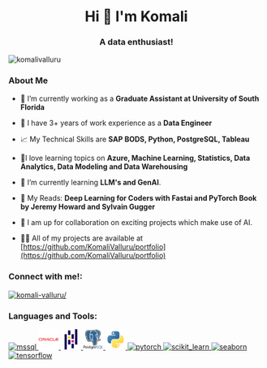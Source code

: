 <h1 align="center">Hi 👋 I'm Komali</h1>
<h3 align="center">A data enthusiast!</h3>

<p align="left"> <img src="https://komarev.com/ghpvc/?username=komalivalluru&label=Profile%20views&color=0e75b6&style=flat" alt="komalivalluru" /> </p>

<h3 align="left">About Me</h3>

- 🔭 I’m currently working as a **Graduate Assistant at University of South Florida**

- 👔 I have 3+ years of work experience as a **Data Engineer**
 
- 📈 My Technical Skills are **SAP BODS, Python, PostgreSQL, Tableau**

-  📐I love learning topics on **Azure, Machine Learning, Statistics, Data Analytics, Data Modeling and Data Warehousing**
  
- 🌱 I’m currently learning **LLM's and GenAI**.

- 📖 My Reads: **Deep Learning for Coders with Fastai and PyTorch Book by Jeremy Howard and Sylvain Gugger**

- 🤝 I am up for collaboration on exciting projects which make use of AI.  

- 👨‍💻 All of my projects are available at [https://github.com/KomaliValluru/portfolio](https://github.com/KomaliValluru/portfolio)

<h3 align="left">Connect with me!:</h3>
<p align="left">
<a href="https://www.linkedin.com/in/komali-valluru/" target="blank"><img align="center" src="https://raw.githubusercontent.com/rahuldkjain/github-profile-readme-generator/master/src/images/icons/Social/linked-in-alt.svg" alt="komali-valluru/" height="30" width="40" /></a>
</p>

<h3 align="left">Languages and Tools:</h3>
<p align="left"> <a href="https://www.microsoft.com/en-us/sql-server" target="_blank" rel="noreferrer"> <img src="https://www.svgrepo.com/show/303229/microsoft-sql-server-logo.svg" alt="mssql" width="40" height="40"/> </a> <a href="https://www.oracle.com/" target="_blank" rel="noreferrer"> <img src="https://raw.githubusercontent.com/devicons/devicon/master/icons/oracle/oracle-original.svg" alt="oracle" width="40" height="40"/> </a> <a href="https://pandas.pydata.org/" target="_blank" rel="noreferrer"> <img src="https://raw.githubusercontent.com/devicons/devicon/2ae2a900d2f041da66e950e4d48052658d850630/icons/pandas/pandas-original.svg" alt="pandas" width="40" height="40"/> </a> <a href="https://www.postgresql.org" target="_blank" rel="noreferrer"> <img src="https://raw.githubusercontent.com/devicons/devicon/master/icons/postgresql/postgresql-original-wordmark.svg" alt="postgresql" width="40" height="40"/> </a> <a href="https://www.python.org" target="_blank" rel="noreferrer"> <img src="https://raw.githubusercontent.com/devicons/devicon/master/icons/python/python-original.svg" alt="python" width="40" height="40"/> </a> <a href="https://pytorch.org/" target="_blank" rel="noreferrer"> <img src="https://www.vectorlogo.zone/logos/pytorch/pytorch-icon.svg" alt="pytorch" width="40" height="40"/> </a> <a href="https://scikit-learn.org/" target="_blank" rel="noreferrer"> <img src="https://upload.wikimedia.org/wikipedia/commons/0/05/Scikit_learn_logo_small.svg" alt="scikit_learn" width="40" height="40"/> </a> <a href="https://seaborn.pydata.org/" target="_blank" rel="noreferrer"> <img src="https://seaborn.pydata.org/_images/logo-mark-lightbg.svg" alt="seaborn" width="40" height="40"/> </a> <a href="https://www.tensorflow.org" target="_blank" rel="noreferrer"> <img src="https://www.vectorlogo.zone/logos/tensorflow/tensorflow-icon.svg" alt="tensorflow" width="40" height="40"/> </a> </p>
